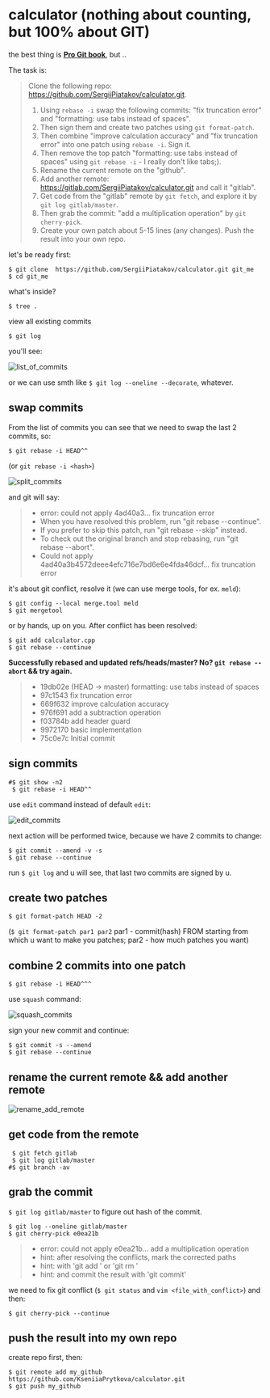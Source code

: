 # calculator (nothing about counting, but 100% about GIT)
the best thing is [**Pro Git book**](https://git-scm.com/book/en/v2), but ..

The task is:

> Clone the following repo: https://github.com/SergiiPiatakov/calculator.git.
> 1. Using `rebase -i` swap the following commits: "fix truncation error" and "formatting: use tabs instead of spaces".
> 2. Then sign them and create two patches using `git format-patch`.
> 3. Then combine "improve calculation accuracy" and "fix truncation error" into one patch using `rebase -i`. Sign it.
> 4. Then remove the top patch "formatting: use tabs instead of spaces" using `git rebase -i` - I really don't like tabs;).
> 5. Rename the current remote on the "github".
> 6. Add another remote: https://gitlab.com/SergiiPiatakov/calculator.git and call it "gitlab".
> 7. Get code from the "gitlab" remote by `git fetch`, and explore it by `git log gitlab/master`.
> 8. Then grab the commit: "add a multiplication operation" by `git cherry-pick`.
> 9. Create your own patch about 5-15 lines (any changes).
> Push the result into your own repo.

let's be ready first:
```
$ git clone  https://github.com/SergiiPiatakov/calculator.git git_me
$ cd git_me
```
what's inside?
```
$ tree .
```
view all existing commits
```
$ git log
```
you'll see:

![list_of_commits](imgs/list_of_commits.png)

or we can use smth like `$ git log --oneline --decorate`, whatever.

## swap commits
From the list of commits you can see that we need to swap the last 2 commits, so:
```
$ git rebase -i HEAD^^
```
(or `git rebase -i <hash>`)

![split_commits](imgs/split_commits.png)

and git will say:

  > * error: could not apply 4ad40a3... fix truncation error
  > * When you have resolved this problem, run "git rebase --continue".
  > * If you prefer to skip this patch, run "git rebase --skip" instead.
  > * To check out the original branch and stop rebasing, run "git rebase --abort".
  > * Could not apply 4ad40a3b4572deee4efc716e7bd6e6e4fda46dcf... fix truncation error

it's about git conflict, resolve it (we can use merge tools, for ex. `meld`):
```
$ git config --local merge.tool meld
$ git mergetool
```
or by hands, up on you. After conflict has been resolved:
```
$ git add calculator.cpp
$ git rebase --continue
```
**Successfully rebased and updated refs/heads/master? No? `git rebase --abort` && try again.**

> * 19db02e (HEAD -> master) formatting: use tabs instead of spaces
> * 97c1543 fix truncation error
> * 669f632 improve calculation accuracy
> * 976f691 add a subtraction operation
> * f03784b add header guard
> * 9972170 basic implementation
> * 75c0e7c Initial commit

## sign commits
```
#$ git show -n2
 $ git rebase -i HEAD^^ 
```
use `edit` command instead of default `edit`:

![edit_commits](imgs/edit_commits.png)

next action will be performed twice, because we have 2 commits to change:
```
$ git commit --amend -v -s
$ git rebase --continue
```
run `$ git log` and u will see, that last two commits are signed by u.

## create two patches
```
$ git format-patch HEAD -2
```
(`$ git format-patch par1 par2` par1 - commit(hash) FROM starting from which u want to make you patches; par2 - how much patches you want)

## combine 2 commits into one patch
```
$ git rebase -i HEAD^^^
```
use `squash` command:

![squash_commits](imgs/squash_commits.png)

sign your new commit and continue:
```
$ git commit -s --amend
$ git rebase --continue
```
## rename the current remote && add another remote
![rename_add_remote](imgs/rename_add_remote.png)

## get code from the remote

```
 $ git fetch gitlab
 $ git log gitlab/master
#$ git branch -av
```
## grab the commit
`$ git log gitlab/master` to figure out hash of the commit.
```
$ git log --oneline gitlab/master
$ git cherry-pick e0ea21b
```
> * error: could not apply e0ea21b... add a multiplication operation
> * hint: after resolving the conflicts, mark the corrected paths
> * hint: with 'git add <paths>' or 'git rm <paths>' 
> * hint: and commit the result with 'git commit'
  
we need to fix git conflict (`$ git status` and `vim <file_with_conflict>`) and then:
```
$ git cherry-pick --continue
```
## push the result into my own repo
create repo first, then:
```
$ git remote add my_github https://github.com/KseniiaPrytkova/calculator.git
$ git push my_github
```
